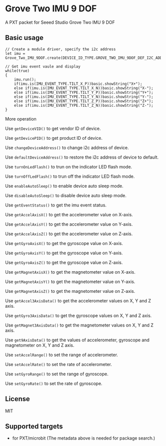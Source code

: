 # Grove Two IMU 9 DOF

A PXT packet for Seeed Studio Grove Two IMU 9 DOF

## Basic usage

```blocks
// Create a module driver, specify the i2c address
let imu = Grove_Two_IMU_9DOF.create(DEVICE_ID_TYPE.GROVE_TWO_IMU_9DOF_DEF_I2C_ADDR);

// Get imu event vaule and display
while(true)
{
    imu.run();
    if(imu.is(IMU_EVENT_TYPE.TILT_X_P))basic.showString("X+");
    else if(imu.is(IMU_EVENT_TYPE.TILT_X_N))basic.showString("X-");
    else if(imu.is(IMU_EVENT_TYPE.TILT_Y_P))basic.showString("Y+");
    else if(imu.is(IMU_EVENT_TYPE.TILT_Y_N))basic.showString("Y-");
    else if(imu.is(IMU_EVENT_TYPE.TILT_Z_P))basic.showString("Z+");
    else if(imu.is(IMU_EVENT_TYPE.TILT_Z_N))basic.showString("Z-");
}
```
More operation

Use ``getDeviceVID()`` to get vendor ID of device.

Use ``getDevicePID()`` to get product ID of device.

Use ``changeDeviceAddress()`` to change i2c address of device.

Use ``defaultDeviceAddress()`` to restore the i2c address of device to default.

Use ``turnOnLedFlash()`` to trun on the indicator LED flash mode.

Use ``turnOffLedFlash()`` to trun off the indicator LED flash mode.

Use ``enableAutoSleep()`` to enable device auto sleep mode.

Use ``disableAutoSleep()`` to disable device auto sleep mode.

Use ``getEventStatus()`` to get the imu event status.

Use ``getAccelAxisX()`` to get the accelerometer value on X-axis.

Use ``getAccelAxisY()`` to get the accelerometer value on Y-axis.

Use ``getAccelAxisZ()`` to get the accelerometer value on Z-axis.

Use ``getGyroAxisX()`` to get the gyroscope value on X-axis.

Use ``getGyroAxisY()`` to get the gyroscope value on Y-axis.

Use ``getGyroAxisZ()`` to get the gyroscope value on Z-axis.

Use ``getMagnetAxisX()`` to get the magnetometer value on X-axis.

Use ``getMagnetAxisY()`` to get the magnetometer value on Y-axis.

Use ``getMagnetAxisZ()`` to get the magnetometer value on Z-axis.

Use ``getAccel3AxisData()`` to get the accelerometer values on X, Y and Z axis.

Use ``getGyro3AxisData()`` to get the gyroscope values on X, Y and Z axis.

Use ``getMagnet3AxisData()`` to get the magnetometer values on X, Y and Z axis.

Use ``get9AxisData()`` to get the values of accelerometer, gyroscope and magnetometer on X, Y and Z axis.

Use ``setAccelRange()`` to set the range of accelerometer.

Use ``setAccelRate()`` to set the rate of accelerometer.

Use ``setGyroRange()`` to set the range of gyroscope.

Use ``setGyroRate()`` to set the rate of gyroscope.


## License

MIT

## Supported targets

* for PXT/microbit
(The metadata above is needed for package search.)

